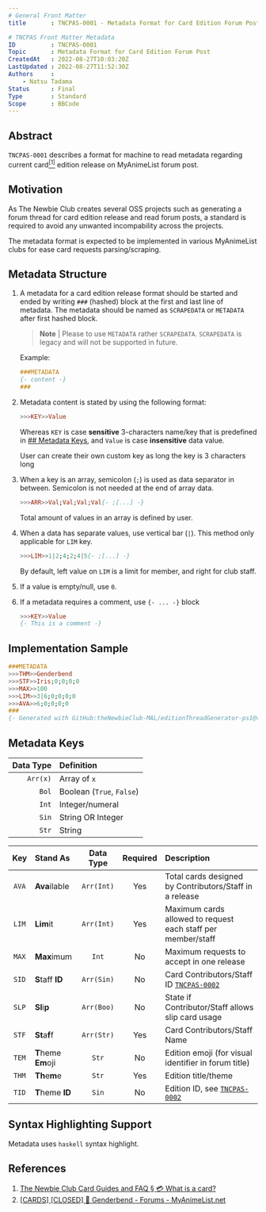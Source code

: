 ```yaml
---
# General Front Matter
title       : TNCPAS-0001 - Metadata Format for Card Edition Forum Post

# TNCPAS Front Matter Metadata
ID          : TNCPAS-0001
Topic       : Metadata Format for Card Edition Forum Post
CreatedAt   : 2022-08-27T10:03:20Z
LastUpdated : 2022-08-27T11:52:30Z
Authors     :
    - Natsu Tadama
Status      : Final
Type        : Standard
Scope       : BBCode
---
```


## Abstract

`TNCPAS-0001` describes a format for machine to read metadata regarding
current card[<sup>[1]</sup>](#fn1) edition release on MyAnimeList forum post.

## Motivation

As The Newbie Club creates several OSS projects such as generating a forum
thread for card edition release and read forum posts, a standard is required to
avoid any unwanted incompability across the projects.

The metadata format is expected to be implemented in various MyAnimeList clubs
for ease card requests parsing/scraping.

## Metadata Structure

1. A metadata for a card edition release format should be started and ended by
   writing `###` (hashed) block at the first and last line of metadata. The
   metadata should be named as `SCRAPEDATA` or `METADATA` after first hashed
   block.

   > **Note** |
   > Please to use `METADATA` rather `SCRAPEDATA`. `SCRAPEDATA` is legacy and
   > will not be supported in future.

   Example:

   ```haskell
   ###METADATA
   {- content -}
   ###
   ```

2. Metadata content is stated by using the following format:

   ```haskell
   >>>KEY>>Value
   ```

   Whereas `KEY` is case **sensitive** 3-characters name/key that is predefined in
   [## Metadata Keys](#metadata-keys), and `Value` is case **insensitive** data
   value.

   User can create their own custom key as long the key is 3 characters long

3. When a key is an array, semicolon (`;`) is used as data separator in
   between. Semicolon is not needed at the end of array data.

   ```haskell
   >>>ARR>>Val;Val;Val;Val{- ;[...] -}
   ```

   Total amount of values in an array is defined by user.

4. When a data has separate values, use vertical bar (`|`). This method only
   applicable for `LIM` key.

   ```haskell
   >>>LIM>>1|2;4;2;4|5{- ;[...] -}
   ```

   By default, left value on `LIM` is a limit for member, and right for club
   staff.

5. If a value is empty/null, use `0`.

6. If a metadata requires a comment, use `{- ... -}` block

   ```haskell
   >>>KEY>>Value
   {- This is a comment -}
   ```

## Implementation Sample

```haskell
###METADATA
>>>THM>>Genderbend
>>>STF>>Iris;0;0;0;0
>>>MAX>>100
>>>LIM>>3|6;0;0;0;0
>>>AVA>>6;0;0;0;0
###
{- Generated with GitHub:theNewbieClub-MAL/editionThreadGenerator-ps1@v0.2.4 in Powershell on 2022-08-22T04:54:46Z -}
```

## Metadata Keys

| Data Type | Definition                |
| --------: | :------------------------ |
|  `Arr(x)` | Array of `x`              |
|     `Bol` | Boolean (`True`, `False`) |
|     `Int` | Integer/numeral           |
|     `Sin` | String OR Integer         |
|     `Str` | String                    |

|  Key  | Stand As            | Data Type  | Required | Description                                                  |
| :---: | :------------------ | :--------: | :------: | :----------------------------------------------------------- |
| `AVA` | **Ava**ilable       | `Arr(Int)` |   Yes    | Total cards designed by Contributors/Staff in a release      |
| `LIM` | **Lim**it           | `Arr(Int)` |   Yes    | Maximum cards allowed to request each staff per member/staff |
| `MAX` | **Max**imum         |   `Int`    |    No    | Maximum requests to accept in one release                    |
| `SID` | **S**taff **ID**    | `Arr(Sin)` |    No    | Card Contributors/Staff ID [`TNCPAS-0002`](./tncpas-0002.md) |
| `SLP` | **Sl**i**p**        | `Arr(Boo)` |    No    | State if Contributor/Staff allows slip card usage            |
| `STF` | **St**a**f**f       | `Arr(Str)` |   Yes    | Card Contributors/Staff Name                                 |
| `TEM` | **T**heme **Em**oji |   `Str`    |    No    | Edition emoji (for visual identifier in forum title)         |
| `THM` | **Th**e**m**e       |   `Str`    |   Yes    | Edition title/theme                                          |
| `TID` | **T**heme **ID**    |   `Sin`    |    No    | Edition ID, see [`TNCPAS-0002`](./tncpas-0002.md)            |

## Syntax Highlighting Support

Metadata uses `haskell` syntax highlight.

## References

1. <a id="fn1"></a> [The Newbie Club Card Guides and FAQ § 💳 What is a card?](https://github.com/theNewbieClub-MAL/cardfaq/blob/main/i18n/en_US.md#-what-is-a-card)
2. [[CARDS] [CLOSED] 🧬 Genderbend - Forums - MyAnimeList.net](https://myanimelist.net/forum/?topicid=2039596&show=0)
